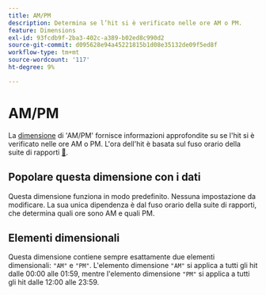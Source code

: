 ```yaml
---
title: AM/PM
description: Determina se l’hit si è verificato nelle ore AM o PM.
feature: Dimensions
exl-id: 93fcdb9f-2ba3-402c-a389-b02ed8c990d2
source-git-commit: d095628e94a45221815b1d08e35132de09f5ed8f
workflow-type: tm+mt
source-wordcount: '117'
ht-degree: 9%

---
```


# AM/PM

La [dimensione](overview.md) di &#39;AM/PM&#39; fornisce informazioni approfondite su se l&#39;hit si è verificato nelle ore AM o PM. L&#39;ora dell&#39;hit è basata sul fuso orario della suite di rapporti [&#128279;](/help/admin/admin/c-manage-report-suites/c-edit-report-suites/general/general-acct-settings-admin.md).

## Popolare questa dimensione con i dati

Questa dimensione funziona in modo predefinito. Nessuna impostazione da modificare. La sua unica dipendenza è dal fuso orario della suite di rapporti, che determina quali ore sono AM e quali PM.

## Elementi dimensionali

Questa dimensione contiene sempre esattamente due elementi dimensionali: `"AM"` e `"PM"`. L&#39;elemento dimensione `"AM"` si applica a tutti gli hit dalle 00:00 alle 01:59, mentre l&#39;elemento dimensione `"PM"` si applica a tutti gli hit dalle 12:00 alle 23:59.
